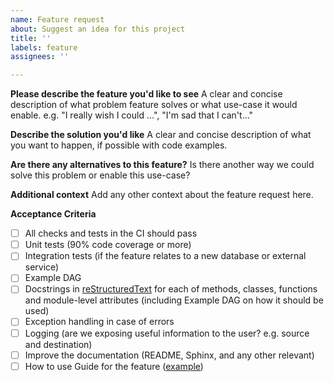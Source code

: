 ```yaml
---
name: Feature request
about: Suggest an idea for this project
title: ''
labels: feature
assignees: ''

---
```


**Please describe the feature you'd like to see**
A clear and concise description of what problem feature solves or what use-case it would enable.
e.g. "I really wish I could ...", "I'm sad that I can't..."

**Describe the solution you'd like**
A clear and concise description of what you want to happen, if possible with code examples.

**Are there any alternatives to this feature?**
Is there another way we could solve this problem or enable this use-case?

**Additional context**
Add any other context about the feature request here.

**Acceptance Criteria**

- [ ] All checks and tests in the CI should pass
- [ ] Unit tests (90% code coverage or more)
- [ ] Integration tests (if the feature relates to a new database or external service)
- [ ] Example DAG
- [ ] Docstrings in [reStructuredText](https://peps.python.org/pep-0287/) for each of  methods, classes, functions and module-level attributes (including Example DAG on how it should be used)
- [ ] Exception handling in case of errors
- [ ] Logging (are we exposing useful information to the user? e.g. source and destination)
- [ ] Improve the documentation (README, Sphinx, and any other relevant)
- [ ] How to use Guide for the feature ([example](https://airflow.apache.org/docs/apache-airflow-providers-postgres/stable/operators/postgres_operator_howto_guide.html))

